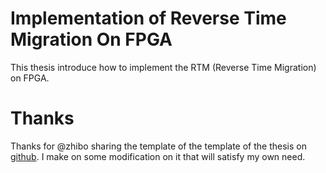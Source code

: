 Implementation of Reverse Time Migration On FPGA
===

This thesis introduce how to implement the RTM (Reverse Time Migration) on 
FPGA. 

Thanks
===
Thanks for @zhibo sharing the template of the template of the thesis on 
[github](https://github.com/zhibo/sysuthesis). I make on some modification 
on it that will satisfy my own need.
